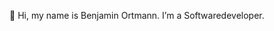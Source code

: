 👋 Hi, my name is Benjamin Ortmann. I’m a Softwaredeveloper.

<!---
- 👀 I’m interested in various 
- 🌱 I’m currently learning ...
- 💞️ I’m looking to collaborate on ...
- 📫 How to reach me ...

jeanNimb/jeanNimb is a ✨ special ✨ repository because its `README.md` (this file) appears on your GitHub profile.
You can click the Preview link to take a look at your changes.
--->

